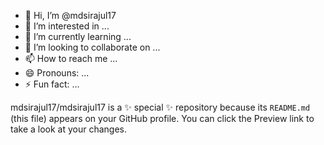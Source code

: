 - 👋 Hi, I’m @mdsirajul17
- 👀 I’m interested in ...
- 🌱 I’m currently learning ...
- 💞️ I’m looking to collaborate on ...
- 📫 How to reach me ...
- 😄 Pronouns: ...
- ⚡ Fun fact: ...


mdsirajul17/mdsirajul17 is a ✨ special ✨ repository because its `README.md` (this file) appears on your GitHub profile.
You can click the Preview link to take a look at your changes.

